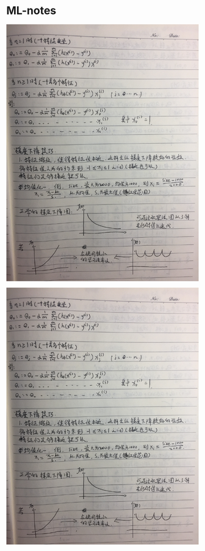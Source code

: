 # ML-notes

<p>
  <img src="https://github.com/ChangeXuan/ML-notes/blob/master/images/page5.jpg">
</p>




![](images/page5.jpg)



